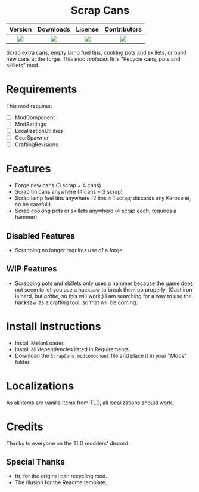 <h1 style="text-align: center;"> Scrap Cans </h1> <!-- This should be the name of your mod -->

<!-- This section contains the current version, the current downloads and the current license. Go to https://shields.io in order to update these links -->
<!-- NOTES:
    Keep the new line between the div definitions otherwise this wont work
    ![] is all you need before the round brackets. The text in the round brackets wont be displayed. If you want to change the displayed text on the left side of the button use &label=DISPLAYEDTEXT. Note that you will need to use URL escape characters
    ?style=for-the-badge this is the style for the button. This particular style seems to be the best currently available as of 2024/09/23
    Dont use blank spaces when you dont need them. The headers should handle this
 -->
<div style="margin-left: auto;
            margin-right: auto;
            width: 100%">


| Version | Downloads | License | Contributors |
| :-----: | :-------: | :-----: | :-----------: |
| ![](https://img.shields.io/github/v/release/bwoodward735/Scrap-Cans?sort=semver&display_name=release&style=for-the-badge&link=https%3A%2F%2Fgithub.com%2Fbwoodward735%2Scrap-Cans%2Freleases%2Flatest) | ![](https://img.shields.io/github/downloads/bwoodward735/Scrap-Cans/total?style=for-the-badge) | ![](https://img.shields.io/github/license/bwoodward735/Scrap-Cans) | ![](https://img.shields.io/github/contributors/bwoodward735/Scrap-Cans?style=for-the-badge) |

</div>

Scrap extra cans, empty lamp fuel tins, cooking pots and skillets, or build new cans at the forge.
This mod *replaces* ttr's "Recycle cans, pots and skillets" mod.

# Requirements
<!-- Yes, requirements before features.  -->
This mod requires:
- [ ] ModComponent
- [ ] ModSettings
- [ ] LocalizationUtilities
- [ ] GearSpawner
- [ ] CraftingRevisions
# Features
<!--
This should be a bullet point list of everything the mod does
-->
* Forge new cans (3 scrap = 4 cans)
* Scrap tin cans anywhere (4 cans = 3 scrap)
* Scrap lamp fuel tins anywhere (2 tins = 1 scrap; discards any Kerosene, so be careful!)
* Scrap cooking pots or skillets anywhere (4 scrap each; requires a hammer)
## Disabled Features
<!--
OPTIONAL
This should be a bullet point list of everything the mod used to do
-->
* Scrapping no longer requires use of a forge
## WIP Features
<!--
OPTIONAL
This should be a bullet point list of everything that you currently plan on creating
-->
* Scrapping pots and skillets only uses a hammer because the game does not seem to let you use a hacksaw to break them up properly. (Cast iron is hard, but *brittle*, so this will work.)  I am searching for a way to use the hacksaw as a crafting tool, so that will be coming.
# Install Instructions
<!--
This should be a bullet point list of everything the user must do in order to use the mod, including installing ML
-->
* Install MelonLoader.
* Install all dependencies listed in Requirements.
* Download the `ScrapCans.modcomponent` file and place it in your "Mods" folder.
# Localizations
<!--
This section should contain instructions on how to contribuite to the project for localization purposes
-->
As all items are vanilla items from TLD, all localizations should work.
# Credits
<!--
This should contain a list of everyone who has ever helped out with the mod, broken down into categories
-->
Thanks to everyone on the TLD modders' discord.
## Special Thanks
* ttr, for the original can recycling mod.
* The Illusion for the Readme template.
